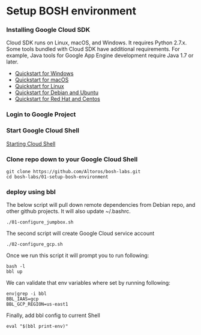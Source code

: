 # Setup BOSH environment

### Installing Google Cloud SDK
Cloud SDK runs on Linux, macOS, and Windows. It requires Python 2.7.x. Some tools bundled with Cloud SDK have additional requirements. For example, Java tools for Google App Engine development require Java 1.7 or later.
* [Quickstart for Windows](https://cloud.google.com/sdk/docs/quickstart-windows)
* [Quickstart for macOS](https://cloud.google.com/sdk/docs/quickstart-macos)
* [Quickstart for Linux](https://cloud.google.com/sdk/docs/quickstart-linux)
* [Quickstart for Debian and Ubuntu](https://cloud.google.com/sdk/docs/quickstart-debian-ubuntu)
* [Quickstart for Red Hat and Centos](https://cloud.google.com/sdk/docs/quickstart-redhat-centos)


### Login to Google Project

### Start Google Cloud Shell
[Starting Cloud Shell](https://cloud.google.com/shell/docs/starting-cloud-shell)

### Clone repo down to your Google Cloud Shell
```
git clone https://github.com/Altoros/bosh-labs.git
cd bosh-labs/01-setup-bosh-environment
```

### deploy using bbl
The below script will pull down remote dependencies from Debian repo, and other github projects. It will also update ~/.bashrc.
```
./01-configure_jumpbox.sh
```
The second script will create Google Cloud service account

```
./02-configure_gcp.sh
```

Once we run this script it will prompt you to run following:
```
bash -l
bbl up
```

We can validate that env variables where set by running following:
```
env|grep -i bbl
BBL_IAAS=gcp
BBL_GCP_REGION=us-east1
```

Finally, add bbl config to current Shell
```
eval "$(bbl print-env)"
```
